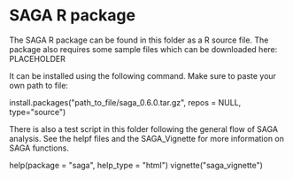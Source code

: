 # SAGA R package
The SAGA R package can be found in this folder as a R source file. The package also requires some sample files which can be downloaded here: PLACEHOLDER

It can be installed using the following command. Make sure to paste your own path to file:

install.packages("path_to_file/saga_0.6.0.tar.gz", repos = NULL, type="source")

There is also a test script in this folder following the general flow of SAGA analysis.
See the helpf files and the SAGA_Vignette for more information on SAGA functions.

help(package = "saga", help_type = "html")
vignette("saga_vignette")
